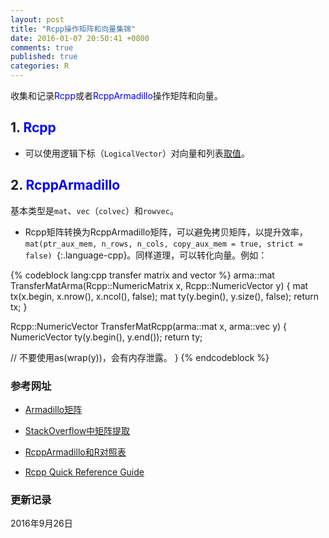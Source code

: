 ```yaml
---
layout: post
title: "Rcpp操作矩阵和向量集锦"
date: 2016-01-07 20:50:41 +0800
comments: true
published: true
categories: R
---
```


收集和记录<span style="color: blue">Rcpp</span>或者<span style="color: blue">RcppArmadillo</span>操作矩阵和向量。


## 1. <span style="color: blue">Rcpp</span> ##

* 可以使用逻辑下标（`LogicalVector`）对向量和列表[取值](http://gallery.rcpp.org/articles/subsetting/)。

## 2. <span style="color: blue">RcppArmadillo</span> ##

基本类型是`mat`、`vec`（`colvec`）和`rowvec`。

* Rcpp矩阵转换为RcppArmadillo矩阵，可以避免拷贝矩阵，以提升效率，`mat(ptr_aux_mem, n_rows, n_cols, copy_aux_mem = true, strict = false) `{:.language-cpp}。同样道理，可以转化向量。例如：

{% codeblock lang:cpp transfer matrix and vector %}
arma::mat TransferMatArma(Rcpp::NumericMatrix x, Rcpp::NumericVector y) {
    mat tx(x.begin, x.nrow(), x.ncol(), false);
    mat ty(y.begin(), y.size(), false);
    return tx;
}

Rcpp::NumericVector TransferMatRcpp(arma::mat x, arma::vec y) {
    NumericVector ty(y.begin(), y.end());
    return ty;
    
// 不要使用as<IntegerVector>(wrap(y))，会有内存泄露。
}
{% endcodeblock %}




### <a id="Ref">参考网址</a> ###

* [Armadillo矩阵](http://arma.sourceforge.net/docs.html#adv_constructors_mat)

* [StackOverflow中矩阵提取](https://stackoverflow.com/questions/13038256/subset-of-a-rcpp-matrix-that-matches-a-logical-statement)

* [RcppArmadillo和R对照表](https://github.com/petewerner/misc/wiki/RcppArmadillo-cheatsheet)

* [Rcpp Quick Reference Guide](https://cran.r-project.org/web/packages/Rcpp/vignettes/Rcpp-quickref.pdf) 



### 更新记录 ###

2016年9月26日




